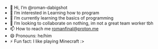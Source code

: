 - 👋 Hi, I’m @roman-dabigshot
- 👀 I’m interested in Learning how to program
- 🌱 I’m currently learning the basics of programming
- 💞️ I’m looking to collaborate on nothing, im not a great team worker tbh
- 📫 How to reach me   romanfinal@proton.me
- 😄 Pronouns: he/him
- ⚡ Fun fact: I like playing Minecraft :>

<!---
roman-dabigshot/roman-dabigshot is a ✨ special ✨ repository because its `README.md` (this file) appears on your GitHub profile.
You can click the Preview link to take a look at your changes.
--->
